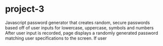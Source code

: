 # project-3
Javascript password generator that creates random, secure passwords
based off of user inputs for lowercase, uppercase, symbols and numbers
After user input is recorded, page displays a randomly generated password
matching user specifications to the screen. 
If user 